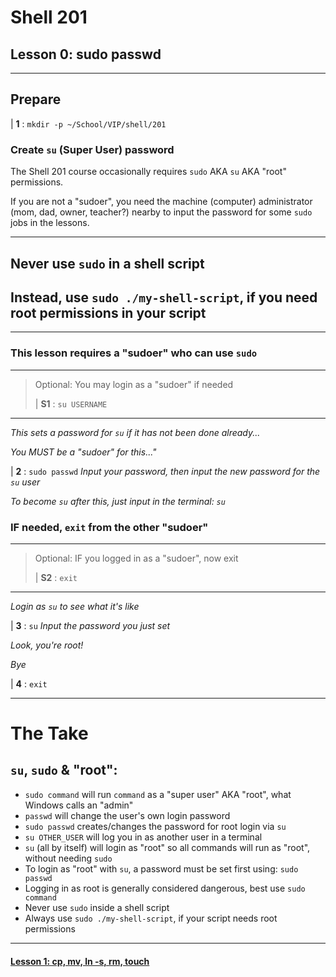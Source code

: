 # Shell 201
## Lesson 0: sudo passwd

___

## Prepare

| **1** : `mkdir -p ~/School/VIP/shell/201`

### Create `su` (Super User) password

The Shell 201 course occasionally requires `sudo` AKA `su` AKA "root" permissions.

If you are not a "sudoer", you need the machine (computer) administrator (mom, dad, owner, teacher?) nearby to input the password for some `sudo` jobs in the lessons.

___

## Never use `sudo` in a shell script
## Instead, use `sudo ./my-shell-script`, if you need root permissions in your script

___

### This lesson requires a "sudoer" who can use `sudo`
>
___
> Optional: You may login as a "sudoer" if needed
>
> | **S1** : `su USERNAME`
___

*This sets a password for `su` if it has not been done already...*

*You MUST be a "sudoer" for this..."*

| **2** : `sudo passwd` *Input your password, then input the new password for the `su` user*

*To become `su` after this, just input in the terminal: `su`*

### IF needed, `exit` from the other "sudoer"
>
___
> Optional: IF you logged in as a "sudoer", now exit
>
> | **S2** : `exit`
___

*Login as `su` to see what it's like*

| **3** : `su` *Input the password you just set*

*Look, you're root!*

*Bye*

| **4** : `exit`

___

# The Take

## `su`, `sudo` & "root":
- `sudo command` will run `command` as a "super user" AKA "root", what Windows calls an "admin"
- `passwd` will change the user's own login password
- `sudo passwd` creates/changes the password for root login via `su`
- `su OTHER_USER` will log you in as another user in a terminal
- `su` (all by itself) will login as "root" so all commands will run as "root", without needing `sudo`
- To login as "root" with `su`, a password must be set first using: `sudo passwd`
- Logging in as root is generally considered dangerous, best use `sudo command`
- Never use `sudo` inside a shell script
- Always use `sudo ./my-shell-script`, if your script needs root permissions

___
#### [Lesson 1: cp, mv, ln -s, rm, touch](https://github.com/inkVerb/vip/blob/master/201-shell/Lesson-01.md)
